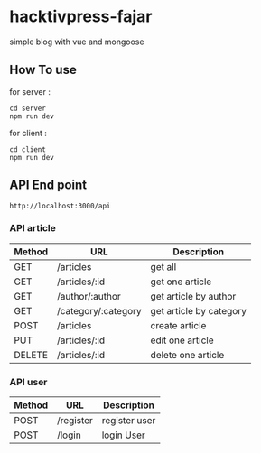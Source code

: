 # hacktivpress-fajar
simple blog with vue and mongoose

## How To use

for server :

```
cd server
npm run dev
```

for client :
```
cd client
npm run dev
```

## API End point

```
http://localhost:3000/api
```

### API article

Method | URL | Description |
------------ | ------------- | -------------- |
GET | /articles | get all
GET | /articles/:id | get one article
GET | /author/:author | get article by author
GET | /category/:category | get article by category
POST | /articles | create article
PUT | /articles/:id | edit one article
DELETE | /articles/:id | delete one article

### API user

Method | URL | Description |
------------ | ------------- | -------------- |
POST | /register | register user
POST | /login | login User
